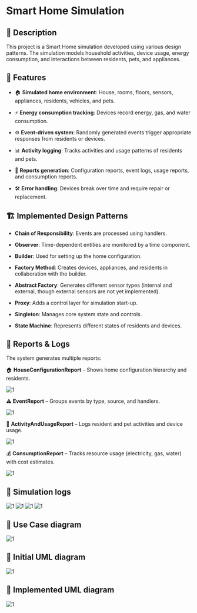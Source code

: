 # Smart Home Simulation

## 📌 Description

This project is a Smart Home simulation developed using various design patterns. The simulation models household activities, device usage, energy consumption, and interactions between residents, pets, and appliances.

## 🚀 Features

- 🏠 **Simulated home environment**: House, rooms, floors, sensors, appliances, residents, vehicles, and pets.

- ⚡ **Energy consumption tracking**: Devices record energy, gas, and water consumption.

- ⚙️ **Event-driven system**: Randomly generated events trigger appropriate responses from residents or devices.

- 📊 **Activity logging**: Tracks activities and usage patterns of residents and pets.

- 📑 **Reports generation**: Configuration reports, event logs, usage reports, and consumption reports.

- 🛠 **Error handling**: Devices break over time and require repair or replacement.

## 🏗 Implemented Design Patterns

- **Chain of Responsibility**: Events are processed using handlers.

- **Observer**: Time-dependent entities are monitored by a time component.

- **Builder**: Used for setting up the home configuration.

- **Factory Method**: Creates devices, appliances, and residents in collaboration with the builder.

- **Abstract Factory**: Generates different sensor types (internal and external, though external sensors are not yet implemented).

- **Proxy**: Adds a control layer for simulation start-up.

- **Singleton**: Manages core system state and controls.

- **State Machine**: Represents different states of residents and devices.

## 📂 Reports & Logs

The system generates multiple reports:

🏠 **HouseConfigurationReport** – Shows home configuration hierarchy and residents.

![1](diagrams_and_description/52.png)

⚠️ **EventReport** – Groups events by type, source, and handlers.

![1](diagrams_and_description/50.png)

🏃 **ActivityAndUsageReport** – Logs resident and pet activities and device usage.

![1](diagrams_and_description/48.png)

💰 **ConsumptionReport** – Tracks resource usage (electricity, gas, water) with cost estimates.

![1](diagrams_and_description/49.png)

## 📌 Simulation logs

![1](diagrams_and_description/46!(1).png)
![1](diagrams_and_description/40!(2).png)
![1](diagrams_and_description/47!(23).png)
![1](diagrams_and_description/45!(42).png)

## 📌 Use Case diagram

![1](diagrams_and_description/UseCase.png)

## 📌 Initial UML diagram

![1](diagrams_and_description/ClassDiagram.png)

## 📌 Implemented UML diagram

![1](diagrams_and_description/classDiagram2.png)




